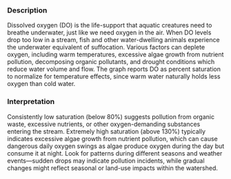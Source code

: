 ### Description
Dissolved oxygen (DO) is the life-support that aquatic creatures need to breathe underwater, just like we need oxygen in the air. When DO levels drop too low in a stream, fish and other water-dwelling animals experience the underwater equivalent of suffocation. Various factors can deplete oxygen, including warm temperatures, excessive algae growth from nutrient pollution, decomposing organic pollutants, and drought conditions which reduce water volume and flow. The graph reports DO as percent saturation to normalize for temperature effects, since warm water naturally holds less oxygen than cold water.

### Interpretation
Consistently low saturation (below 80%) suggests pollution from organic waste, excessive nutrients, or other oxygen-demanding substances entering the stream. Extremely high saturation (above 130%) typically indicates excessive algae growth from nutrient pollution, which can cause dangerous daily oxygen swings as algae produce oxygen during the day but consume it at night. Look for patterns during different seasons and weather events—sudden drops may indicate pollution incidents, while gradual changes might reflect seasonal or land-use impacts within the watershed.